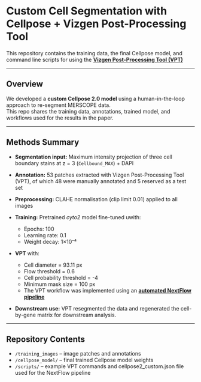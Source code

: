 # Custom Cell Segmentation with Cellpose + Vizgen Post-Processing Tool

This repository contains the training data, the final Cellpose model, and command line scripts for using the **[Vizgen Post-Processing Tool (VPT)](https://github.com/Vizgen/vizgen-postprocessing)**

---

## Overview
We developed a **custom Cellpose 2.0 model** using a human-in-the-loop approach to re-segment MERSCOPE data.  
This repo shares the training data, annotations, trained model, and workflows used for the results in the paper.

---

## Methods Summary
- **Segmentation input:** Maximum intensity projection of three cell boundary stains at z = 3 (`Cellbound_MAX`) + DAPI  
- **Annotation:** 53 patches extracted with Vizgen Post-Processing Tool (VPT), of which 48 were manually annotated and 5 reserved as a test set  
- **Preprocessing:** CLAHE normalisation (clip limit 0.01) applied to all images  
- **Training:** Pretrained *cyto2* model fine-tuned uwith:  
  - Epochs: 100  
  - Learning rate: 0.1  
  - Weight decay: 1×10⁻⁴  

- **VPT** with:  
  - Cell diameter = 93.11 px  
  - Flow threshold = 0.6  
  - Cell probability threshold = -4  
  - Minimum mask size = 100 px
  - The VPT workflow was implemented using an **[automated NextFlow pipeline](https://github.com/WEHI-SODA-Hub/spatialvpt)**
     
- **Downstream use:** VPT resegmented the data and regenerated the cell-by-gene matrix for downstream analysis.

---

## Repository Contents
- `/training_images` – image patches and annotations
- `/cellpose_model/` – final trained Cellpose model weights  
- `/scripts/` – example VPT commands and cellpose2_custom.json file used for the NextFlow pipeline 

